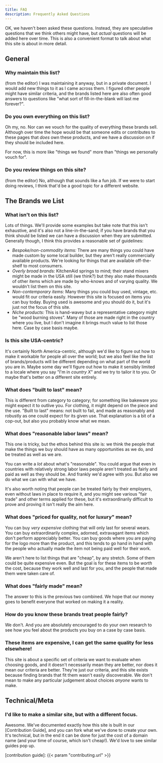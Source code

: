 ```yaml
---
title: FAQ
description: Frequently Asked Questions
---
```


OK, we haven't been asked these questions. Instead, they are speculative
questions that we think others might have, but _actual_ questions will be added
here over time. This is also a convenient format to talk about what this site is
about in more detail.

## General

### Why maintain this list?

(from the editor) I was maintaining it anyway, but in a private document. I
would add new things to it as I came across them. I figured other people might
have similar criteria, and the brands listed here are also often good answers to
questions like "what sort of fill-in-the-blank will last me forever?".

### Do you own everything on this list?

Oh my, no. Nor can we vouch for the quality of everything these brands sell.
Although over time the hope would be that someone edits or contributes to these
pages that _does_ own these products, and we have a discussion on if they should
be included here.

For now, this is more like "things we found" more than "things we personally
vouch for".

### Do you review things on this site?

(from the editor) No, although that sounds like a fun job. If we were to start
doing reviews, I think that'd be a good topic for a different website.

## The Brands we List

### What isn't on this list?

Lots of things. We'll provide some examples but take note that this isn't
exhaustive, and it's also not a line-in-the-sand; if you have brands that you
think should be listed we can have a discussion when they are submitted.
Generally though, I think this provides a reasonable set of guidelines:

* _Bespoke/non-commodity items:_ There are many things you could have made custom
  by some local builder, but they aren't really commercially available products.
  We're looking for things that are available off-the-shelf to most consumers.
* _Overly broad brands:_ KitchenAid springs to mind; their stand mixers might be
  made in the USA still (we think?) but they also make thousands of other items
  which are made by who-knows and of varying quality. We wouldn't list them on
  this site.
* _Non-contemporary items:_ Many things you could buy used, vintage, etc. would
  fit our criteria easily. However this site is focused on items you can buy
  today. Buying used is awesome and you should do it, but it's just not the
  focus of this site.
* _Niche products:_ This is hand-wavey but a representative category might be
  "wood burning stoves". Many of those are made right in the country where you
  live, but I don't imagine it brings much value to list those here. Case by
  case basis maybe.

### Is this site USA-centric?

It's certainly North America-centric, although we'd like to figure out how to
make it workable for people all over the world; but we also feel like the list
of brands/products will be different depending on what part of the world you are
in. Maybe some day we'll figure out how to make it sensibly limited to a locale
where you say "I'm in _country X_" and we try to tailor it to you. Or maybe
that's better on a different site entirely.

### What does "built to last" mean?

This is different from category to category; for something like bakeware you
might expect it to outlive you. For clothing, it might depend on the piece and
the use. "Built to last" means: not built to fail, and made as reasonably and
robustly as one could expect for its given use. That explanation is a bit of a
cop-out, but also you probably know what we mean.

### What does "reasonable labor laws" mean?

This one is tricky, but the ethos behind this site is: we think the people that
make the things we buy should have as many opportunities as we do, and be
treated as well as we are.

You can write a _lot_ about what's "reasonable". You could argue that even in
countries with relatively strong labor laws people aren't treated as fairly and
paid as well as they should be. And frankly we'd agree with you. But also we do
what we can with what we have.

It's also worth noting that people can be treated fairly by their employers,
even without laws in place to require it, and you might see various "fair trade"
and other terms applied for these, but it's extraordinarily difficult to prove
and proving it isn't really the aim here.

### What does "priced for quality, not for luxury" mean?

You can buy _very expensive_ clothing that will only last for several wears. You
can buy extraordinarily complex, adorned, extravagant items which don't perform
appreciably better. You can buy goods where you are paying for the logo more
than the product, and this tends to go hand in hand with the people who actually
made the item not being paid well for their work.

We aren't here to list things that are "cheap", by any stretch. Some of them
could be quite expensive even. But the goal is for these items to be _worth_ the
cost, because they work well and last for you, and the people that made them
were taken care of.

### What does "fairly made" mean?

The answer to this is the previous two combined. We hope that our money goes to
benefit everyone that worked on making it a reality.

### How do you know these brands treat people fairly?

We don't. And you are absolutely encouraged to do your own research to see how
you feel about the products you buy on a case by case basis.

### These items are expensive, I can get the same quality for less elsewhere!

This site is about a specific set of criteria we want to evaluate when choosing
goods, and it doesn't necessarily mean they are better, nor does it mean our
criteria are better. They're just our criteria, and this site exists because
finding brands that fit them wasn't easily discoverable. We don't mean to make
any particular judgement about choices _anyone_ wants to make.

## Technical/Meta

### I'd like to make a similar site, but with a different focus.

Awesome. We've documented exactly how this site is built in our [Contribution
Guide], and you can fork what we've done to create your own. It's technical, but
in the end it can be done for just the cost of a domain name (and your time of
course, which isn't cheap!). We'd love to see similar guides pop up.

[contribution guide]: {{< param "contributing.url" >}}
